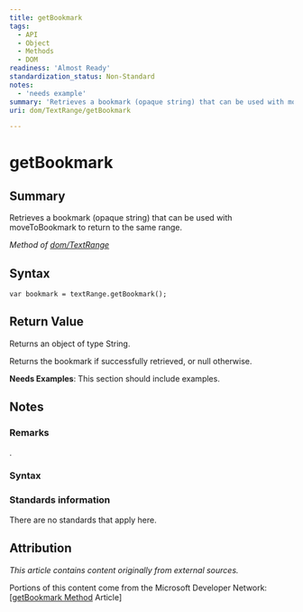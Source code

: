 ```yaml
---
title: getBookmark
tags:
  - API
  - Object
  - Methods
  - DOM
readiness: 'Almost Ready'
standardization_status: Non-Standard
notes:
  - 'needs example'
summary: 'Retrieves a bookmark (opaque string) that can be used with moveToBookmark to return to the same range.'
uri: dom/TextRange/getBookmark

---
```

# getBookmark

## Summary

Retrieves a bookmark (opaque string) that can be used with moveToBookmark to return to the same range.

*Method of [dom/TextRange](/dom/TextRange)*

## Syntax

``` {.js}
var bookmark = textRange.getBookmark();
```

## Return Value

Returns an object of type String.

Returns the bookmark if successfully retrieved, or null otherwise.

**Needs Examples**: This section should include examples.

## Notes

### Remarks

.

### Syntax

### Standards information

There are no standards that apply here.

## Attribution

*This article contains content originally from external sources.*

Portions of this content come from the Microsoft Developer Network: [[getBookmark Method](http://msdn.microsoft.com/en-us/library/ie/ms536432(v=vs.85).aspx) Article]

